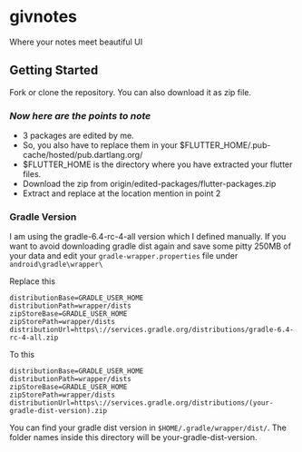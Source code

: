 # givnotes

Where your notes meet beautiful UI

## Getting Started

Fork or clone the repository. You can also download it as zip file.

### *Now here are the points to note*
- 3 packages are edited by me. 
- So, you also have to replace them in your $FLUTTER_HOME/.pub-cache/hosted/pub.dartlang.org/
- $FLUTTER_HOME is the directory where you have extracted your flutter files.
- Download the zip from origin/edited-packages/flutter-packages.zip
- Extract and replace at the location mention in point 2

### Gradle Version
I am using the gradle-6.4-rc-4-all version which I defined manually. If you want to avoid downloading gradle dist again and save some pitty 250MB of your data and edit your `gradle-wrapper.properties` file under `android\gradle\wrapper\`

Replace this
```
distributionBase=GRADLE_USER_HOME
distributionPath=wrapper/dists
zipStoreBase=GRADLE_USER_HOME
zipStorePath=wrapper/dists
distributionUrl=https\://services.gradle.org/distributions/gradle-6.4-rc-4-all.zip
```
To this
```
distributionBase=GRADLE_USER_HOME
distributionPath=wrapper/dists
zipStoreBase=GRADLE_USER_HOME
zipStorePath=wrapper/dists
distributionUrl=https\://services.gradle.org/distributions/(your-gradle-dist-version).zip
```

You can find your gradle dist version in `$HOME/.gradle/wrapper/dist/`. The folder names inside this directory will be your-gradle-dist-version.
